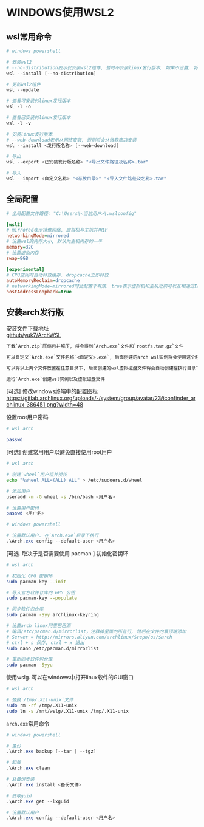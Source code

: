 # WINDOWS使用WSL2

## wsl常用命令

```powershell
# windows powershell

# 安装wsl2 
# --no-distribution表示仅安装wsl2组件, 暂时不安装linux发行版本, 如果不设置, 将默认安装ubuntu
wsl --install [--no-distribution]

# 更新wsl2组件
wsl --update

# 查看可安装的linux发行版本
wsl -l -o

# 查看已安装的linux发行版本
wsl -l -v

# 安装linux发行版本
# --web-download表示从网络安装, 否则将会从微软商店安装
wsl --install <发行版名称> [--web-download]

# 导出
wsl --export <已安装发行版名称> "<导出文件路径及名称>.tar"

# 导入
wsl --import <自定义名称> "<存放目录>" "<导入文件路径及名称>.tar"
```

## 全局配置
```ini
# 全局配置文件路径: "C:\Users\<当前用户>\.wslconfig"

[wsl2]
# mirrored表示镜像网络, 虚拟机与主机共用IP
networkingMode=mirrored
# 设置wsl的内存大小, 默认为主机内存的一半
memory=32G
# 设置虚拟内存
swap=8GB

[experimental]
# CPU空闲时自动释放缓存. dropcache立即释放
autoMemoryReclaim=dropcache
# networkingMode=mirrored时此配置才有效. true表示虚拟机和主机之前可以互相通过IP地址访问, 否则只能通过localhost,127.0.0.1访问
hostAddressLoopback=true
```

## 安装arch发行版

安装文件下载地址<br/>
[github/yuk7/ArchWSL](#https://github.com/yuk7/ArchWSL/releases)

```txt
下载`Arch.zip`压缩包并解压, 将会得到`Arch.exe`文件和`rootfs.tar.gz`文件

可以自定义`Arch.exe`文件名称`<自定义>.exe`, 后面创建的arch wsl实例将会使用这个名称

可以将以上两个文件放置在任意目录下, 后面创建的wsl虚拟磁盘文件将会自动创建在执行目录下

运行`Arch.exe`创建wsl实例以及虚拟磁盘文件
```

[可选] 修改windows终端中的配置图标
https://gitlab.archlinux.org/uploads/-/system/group/avatar/23/iconfinder_archlinux_386451.png?width=48

设置root用户密码

```sh
# wsl arch

passwd
```

[可选] 创建常用用户以避免直接使用root用户

```sh
# wsl arch

# 创建`wheel`用户组并授权
echo "%wheel ALL=(ALL) ALL" > /etc/sudoers.d/wheel

# 添加用户
useradd -m -G wheel -s /bin/bash <用户名>

# 设置用户密码
passwd <用户名>
```

```powershell
# windows powershell

# 设置默认用户. 在`Arch.exe`目录下执行
.\Arch.exe config --default-user <用户名>
```

[可选. 取决于是否需要使用 pacman ] 初始化密钥环

```sh
# wsl arch

# 初始化 GPG 密钥环
sudo pacman-key --init

# 导入官方软件仓库的 GPG 公钥
sudo pacman-key --populate

# 同步软件包仓库
sudo pacman -Syy archlinux-keyring

# 设置arch linux阿里巴巴源
# 编辑/etc/pacman.d/mirrorlist，注释掉里面的所有行, 然后在文件的最顶端添加
# Server = http://mirrors.aliyun.com/archlinux/$repo/os/$arch
# ctrl + s 保存, ctrl + x 退出
sudo nano /etc/pacman.d/mirrorlist

# 重新同步软件包仓库
sudo pacman -Syyu
```

使用wslg. 可以在windows中打开linux软件的GUI窗口

```sh
# wsl arch

# 替换`/tmp/.X11-unix`文件
sudo rm -rf /tmp/.X11-unix
sudo ln -s /mnt/wslg/.X11-unix /tmp/.X11-unix
```

`arch.exe`常用命令

```powershell
# windows powershell

# 备份
.\Arch.exe backup [--tar | --tgz]

# 卸载
.\Arch.exe clean

# 从备份安装
.\Arch.exe install <备份文件>

# 获取guid
.\Arch.exe get --lxguid

# 设置默认用户
.\Arch.exe config --default-user <用户名>
```
